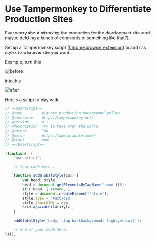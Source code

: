 Use Tampermonkey to Differentiate Production Sites
=============================================================

Ever worry about mistaking the production for the development site (and maybe deleting a bunch of comments or something like that?).

Set up a Tampermonkey script ([Chrome browser extension](https://tampermonkey.net/)) to add css styles to whatever site you want.

Example, turn this

![before](http://calebfavor.github.io/raildocs/images/tampermonkey-differentiate-production/before.gif)

into this

![after](http://calebfavor.github.io/raildocs/images/tampermonkey-differentiate-production/after.gif)

Here's a script to play with.

``` javascript
// ==UserScript==
// @name         pianote production background yellow
// @namespace    http://tampermonkey.net/
// @version      0.1
// @description  try to take over the world!
// @author       You
// @match        https://www.pianote.com/*
// @grant        none
// ==/UserScript==

(function() {
    'use strict';

    // Your code here...
    
    function addGlobalStyle(css) {
        var head, style;
        head = document.getElementsByTagName('head')[0];
        if (!head) { return; }
        style = document.createElement('style');
        style.type = 'text/css';
        style.innerHTML = css;
        head.appendChild(style);
    }

    addGlobalStyle('body, .top-bar{background: lightyellow;}');
    
    // end of your code here.
})();
```